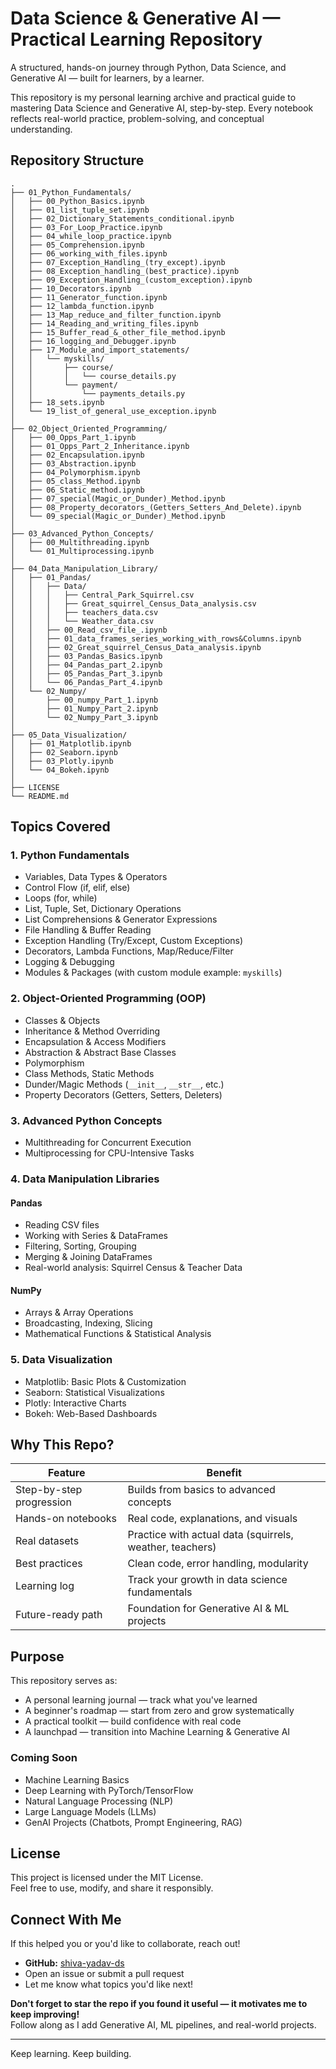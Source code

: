 # Data Science & Generative AI — Practical Learning Repository

A structured, hands-on journey through Python, Data Science, and Generative AI — built for learners, by a learner.

This repository is my personal learning archive and practical guide to mastering Data Science and Generative AI, step-by-step. Every notebook reflects real-world practice, problem-solving, and conceptual understanding.

## Repository Structure

```
.
├── 01_Python_Fundamentals/
│   ├── 00_Python_Basics.ipynb
│   ├── 01_list_tuple_set.ipynb
│   ├── 02_Dictionary_Statements_conditional.ipynb
│   ├── 03_For_Loop_Practice.ipynb
│   ├── 04_while_loop_practice.ipynb
│   ├── 05_Comprehension.ipynb
│   ├── 06_working_with_files.ipynb
│   ├── 07_Exception_Handling_(try_except).ipynb
│   ├── 08_Exception_handling_(best_practice).ipynb
│   ├── 09_Exception_Handling_(custom_exception).ipynb
│   ├── 10_Decorators.ipynb
│   ├── 11_Generator_function.ipynb
│   ├── 12_lambda_function.ipynb
│   ├── 13_Map_reduce_and_filter_function.ipynb
│   ├── 14_Reading_and_writing_files.ipynb
│   ├── 15_Buffer_read_&_other_file_method.ipynb
│   ├── 16_logging_and_Debugger.ipynb
│   ├── 17_Module_and_import_statements/
│   │   └── myskills/
│   │       ├── course/
│   │       │   └── course_details.py
│   │       └── payment/
│   │           └── payments_details.py
│   ├── 18_sets.ipynb
│   └── 19_list_of_general_use_exception.ipynb
│
├── 02_Object_Oriented_Programming/
│   ├── 00_Opps_Part_1.ipynb
│   ├── 01_Opps_Part_2_Inheritance.ipynb
│   ├── 02_Encapsulation.ipynb
│   ├── 03_Abstraction.ipynb
│   ├── 04_Polymorphism.ipynb
│   ├── 05_class_Method.ipynb
│   ├── 06_Static_method.ipynb
│   ├── 07_special(Magic_or_Dunder)_Method.ipynb
│   ├── 08_Property_decorators_(Getters_Setters_And_Delete).ipynb
│   └── 09_special(Magic_or_Dunder)_Method.ipynb
│
├── 03_Advanced_Python_Concepts/
│   ├── 00_Multithreading.ipynb
│   └── 01_Multiprocessing.ipynb
│
├── 04_Data_Manipulation_Library/
│   ├── 01_Pandas/
│   │   ├── Data/
│   │   │   ├── Central_Park_Squirrel.csv
│   │   │   ├── Great_squirrel_Census_Data_analysis.csv
│   │   │   ├── teachers_data.csv
│   │   │   └── Weather_data.csv
│   │   ├── 00_Read_csv_file_.ipynb
│   │   ├── 01_data_frames_series_working_with_rows&Columns.ipynb
│   │   ├── 02_Great_squirrel_Census_Data_analysis.ipynb
│   │   ├── 03_Pandas_Basics.ipynb
│   │   ├── 04_Pandas_part_2.ipynb
│   │   ├── 05_Pandas_Part_3.ipynb
│   │   └── 06_Pandas_Part_4.ipynb
│   └── 02_Numpy/
│       ├── 00_numpy_Part_1.ipynb
│       ├── 01_Numpy_Part_2.ipynb
│       └── 02_Numpy_Part_3.ipynb
│
├── 05_Data_Visualization/
│   ├── 01_Matplotlib.ipynb
│   ├── 02_Seaborn.ipynb
│   ├── 03_Plotly.ipynb
│   └── 04_Bokeh.ipynb
│
├── LICENSE
└── README.md
```

## Topics Covered

### 1. Python Fundamentals
- Variables, Data Types & Operators
- Control Flow (if, elif, else)
- Loops (for, while)
- List, Tuple, Set, Dictionary Operations
- List Comprehensions & Generator Expressions
- File Handling & Buffer Reading
- Exception Handling (Try/Except, Custom Exceptions)
- Decorators, Lambda Functions, Map/Reduce/Filter
- Logging & Debugging
- Modules & Packages (with custom module example: `myskills`)

### 2. Object-Oriented Programming (OOP)
- Classes & Objects
- Inheritance & Method Overriding
- Encapsulation & Access Modifiers
- Abstraction & Abstract Base Classes
- Polymorphism
- Class Methods, Static Methods
- Dunder/Magic Methods (`__init__`, `__str__`, etc.)
- Property Decorators (Getters, Setters, Deleters)

### 3. Advanced Python Concepts
- Multithreading for Concurrent Execution
- Multiprocessing for CPU-Intensive Tasks

### 4. Data Manipulation Libraries

#### Pandas
- Reading CSV files
- Working with Series & DataFrames
- Filtering, Sorting, Grouping
- Merging & Joining DataFrames
- Real-world analysis: Squirrel Census & Teacher Data

#### NumPy
- Arrays & Array Operations
- Broadcasting, Indexing, Slicing
- Mathematical Functions & Statistical Analysis

### 5. Data Visualization
- Matplotlib: Basic Plots & Customization
- Seaborn: Statistical Visualizations
- Plotly: Interactive Charts
- Bokeh: Web-Based Dashboards

## Why This Repo?

| Feature                | Benefit                                               |
|------------------------|------------------------------------------------------|
| Step-by-step progression | Builds from basics to advanced concepts              |
| Hands-on notebooks     | Real code, explanations, and visuals                  |
| Real datasets          | Practice with actual data (squirrels, weather, teachers) |
| Best practices         | Clean code, error handling, modularity                |
| Learning log           | Track your growth in data science fundamentals        |
| Future-ready path      | Foundation for Generative AI & ML projects            |

## Purpose

This repository serves as:

- A personal learning journal — track what you've learned
- A beginner's roadmap — start from zero and grow systematically
- A practical toolkit — build confidence with real code
- A launchpad — transition into Machine Learning & Generative AI

### Coming Soon
- Machine Learning Basics
- Deep Learning with PyTorch/TensorFlow
- Natural Language Processing (NLP)
- Large Language Models (LLMs)
- GenAI Projects (Chatbots, Prompt Engineering, RAG)

## License

This project is licensed under the MIT License.  
Feel free to use, modify, and share it responsibly.

## Connect With Me

If this helped you or you'd like to collaborate, reach out!

- **GitHub:** [shiva-yadav-ds](https://github.com/shiva-yadav-ds)
- Open an issue or submit a pull request
- Let me know what topics you'd like next!

**Don't forget to star the repo if you found it useful — it motivates me to keep improving!**  
Follow along as I add Generative AI, ML pipelines, and real-world projects.

---

Keep learning. Keep building.

